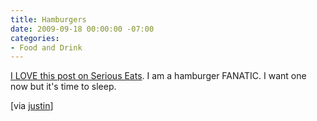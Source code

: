 ```yaml
---
title: Hamburgers
date: 2009-09-18 00:00:00 -07:00
categories:
- Food and Drink
---
```


<p><a href="http://aht.seriouseats.com/archives/2009/09/a-guide-to-glossary-of-regional-american-burger-cheeseburger-styles-and-cooking-methods.html">I LOVE this post on Serious Eats</a>. I am a hamburger FANATIC. I want one now but it's time to sleep.</p>

<p>[via <a href="http://justinsomnia.org/2009/09/this-was-fun-to-skim-through-the-aht-guide-to-hamburger/">justin</a>]</p>
